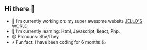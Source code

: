 ## Hi there 👋



- 🔭 I’m currently working on: my super awesome website <a href="https://jello01000101.neocities.org/">JELLO'S WORLD</a>
- 🌱 I’m currently learning: Html, Javascript, React, Php.
- 😄 Pronouns: She/They
- ⚡ Fun fact: I have been coding for 6 months 👍

